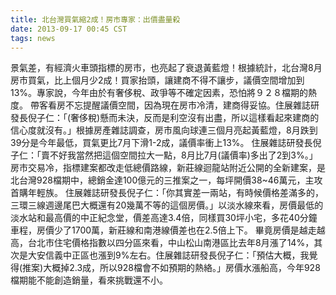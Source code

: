 ```yaml
---
title: 北台灣買氣縮2成！房市專家：出價盡量殺
date: 2013-09-17 00:45 CST
tags: news
---
```


景氣差，有經濟火車頭指標的房市，也亮起了衰退黃藍燈！根據統計，北台灣8月房市買氣，比上個月少2成！買家抬頭，讓建商不得不讓步，議價空間增加到13%。專家說，今年由於有奢侈稅、政爭等不確定因素，恐怕將９２８檔期的熱度。
帶客看房不忘提醒議價空間，因為現在房市冷清，建商得妥協。住展雜誌研發長倪子仁：「(奢侈稅)懸而未決，反而是利空沒有出盡，所以這樣看起來建商的信心度就沒有。」根據房產雜誌調查，房市風向球連三個月亮起黃藍燈，8月跌到39分是今年最低，買氣更比7月下滑1-2成，議價率衝上13%。
住展雜誌研發長倪子仁：「賣不好我當然把這個空間拉大一點，8月比7月(議價率)多出了2到3%。」房市交易冷，指標建案都改走低總價路線，新莊線迴龍站附近公開的全新建案，是北台灣928檔期中，總銷金達100億元的三推案之一，每坪開價38~46萬元，主攻首購年輕族。
住展雜誌研發長倪子仁：「你其實差一兩站，有時候價格差滿多的，三環三線週邊尾巴大概還有20幾萬不等的這個房價。」以淡水線來看，房價最低的淡水站和最高價的中正紀念堂，價差高達3.4倍，同樣買30坪小宅，多花40分鐘車程，房價少了1700萬，新莊線和南港線價差也在2.5倍上下。
畢竟房價是越走越高，台北市住宅價格指數以四分區來看，中山松山南港區比去年8月漲了14%，其次是大安信義中正區也漲到9%左右。住展雜誌研發長倪子仁：「預估大概，我覺得(推案)大概掉2.3成，所以928檔會不如預期的熱絡。」房價水漲船高，今年928檔期能不能創造銷量，看來挑戰還不小。

